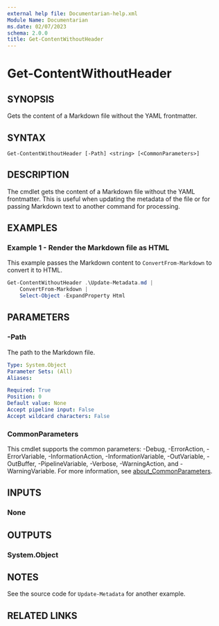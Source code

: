 ```yaml
---
external help file: Documentarian-help.xml
Module Name: Documentarian
ms.date: 02/07/2023
schema: 2.0.0
title: Get-ContentWithoutHeader
---
```


# Get-ContentWithoutHeader

## SYNOPSIS

Gets the content of a Markdown file without the YAML frontmatter.

## SYNTAX

```
Get-ContentWithoutHeader [-Path] <string> [<CommonParameters>]
```

## DESCRIPTION

The cmdlet gets the content of a Markdown file without the YAML frontmatter. This is useful when
updating the metadata of the file or for passing Markdown text to another command for processing.

## EXAMPLES

### Example 1 - Render the Markdown file as HTML

This example passes the Markdown content to `ConvertFrom-Markdown` to convert it to HTML.

```powershell
Get-ContentWithoutHeader .\Update-Metadata.md |
    ConvertFrom-Markdown |
    Select-Object -ExpandProperty Html
```

## PARAMETERS

### -Path

The path to the Markdown file.

```yaml
Type: System.Object
Parameter Sets: (All)
Aliases:

Required: True
Position: 0
Default value: None
Accept pipeline input: False
Accept wildcard characters: False
```

### CommonParameters

This cmdlet supports the common parameters: -Debug, -ErrorAction, -ErrorVariable,
-InformationAction, -InformationVariable, -OutVariable, -OutBuffer, -PipelineVariable, -Verbose,
-WarningAction, and -WarningVariable. For more information, see
[about_CommonParameters](http://go.microsoft.com/fwlink/?LinkID=113216).

## INPUTS

### None

## OUTPUTS

### System.Object

## NOTES

See the source code for `Update-Metadata` for another example.

## RELATED LINKS
